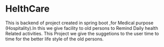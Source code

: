 # HelthCare
This is backend of project created in spring boot ,for Medical purpose (Hospitality).In this we give facility to old persons to Remind Daily health Related  activities.
This Project we give the suggetions to the user time to time for the better life style of the old persons.
